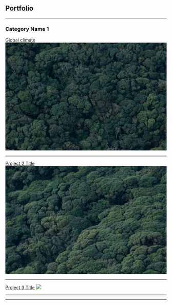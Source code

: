 ## Portfolio

---

### Category Name 1 

[Global climate](/sample_page)
<img src="images/DSC_0885.jpg?raw=true"/>

---
[Project 2 Title](/pdf/sample_presentation.pdf)
<img src="images/DSC_0886.jpg?raw=true"/>

---
[Project 3 Title](http://example.com/)
<img src="images/dummy_thumbnail.jpg?raw=true"/>

---



---
<!-- Remove above link if you don't want to attibute -->
